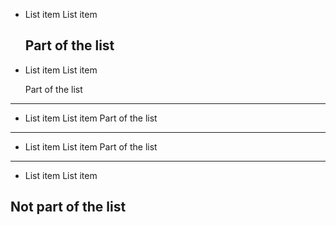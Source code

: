   * List item
    List item

    Part of the list
    ------

  * List item
    List item

    Part of the list
------

  * List item
    List item
    Part of the list
------

  * List item
    List item
Part of the list
------

  * List item
    List item

Not part of the list
------
